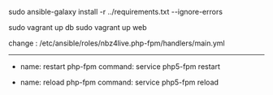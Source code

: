 sudo ansible-galaxy install -r ../requirements.txt --ignore-errors

sudo vagrant up db 
sudo vagrant up web

change :
/etc/ansible/roles/nbz4live.php-fpm/handlers/main.yml

---
- name: restart php-fpm
  command: service php5-fpm restart

- name: reload php-fpm
  command: service php5-fpm reload

